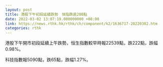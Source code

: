 ```yaml
---
layout: post
title: 港股下午初段延續跌勢　恒指跌逾200點
date: 2022-03-02 13:07:19.000000000 +08:00
link: https://news.rthk.hk/rthk/ch/component/k2/1636717-20220302.htm
categories: rthk
---
```


港股下午開市初段延續上午跌勢，恒生指數較早時報22539點，跌222點，跌幅0.98%。

科技指數報5090點，跌65點，跌幅1.27%。
